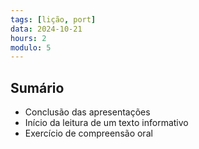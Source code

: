 ```yaml
---
tags: [lição, port]
data: 2024-10-21
hours: 2
modulo: 5
---
```


## Sumário
- Conclusão das apresentações
- Início da leitura de um texto informativo
- Exercício de compreensão oral
